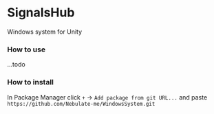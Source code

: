 # SignalsHub
Windows system for Unity

### How to use

...todo

### How to install

In Package Manager click `+` -> `Add package from git URL...` and paste `https://github.com/Nebulate-me/WindowsSystem.git`